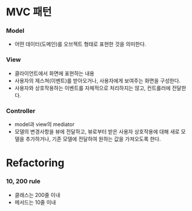 # MVC 패턴

### Model

- 어떤 데이터(도메인)를 오브젝트 형태로 표현한 것을 의미한다.



### View

- 클라이언트에서 화면에 표현하는 내용
- 사용자의 제스쳐(이벤트)를 받아오거나, 사용자에게 보여주는 화면을 구성한다.
- 사용자와 상호작용하는 이벤트를 자체적으로 처리하지는 않고, 컨트롤러에 전달한다.

### Controller

- model과 view의 mediator
- 모델의 변경사항을 뷰에 전달하고, 뷰로부터 받은 사용자 상호작용에 대해 새로 모델을 추가하거나, 기존 모델에 전달하여 원하는 값을 가져오도록 한다.



# Refactoring

### 10, 200 rule

- 클래스는 200줄 이내
- 메서드는 10줄 이내 